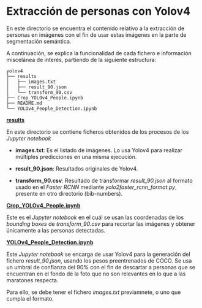 # Extracción de personas con Yolov4

En este directorio se encuentra el contenido relativo a la extracción de personas en imágenes con el fin de usar estas imágenes en la parte de segmentación semántica.

A continuación, se explica la funcionalidad de cada fichero e información miscelánea de interés, partiendo de la siguiente estructura:

    yolov4
    ├── results
    │   ├── images.txt
    │   ├── result_90.json
    │   └── transform_90.csv
    ├── Crop_YOLOv4_People.ipynb
    ├── README.md
    └── YOLOv4_People_Detection.ipynb

<ins>**results**</ins>

En este directorio se contiene ficheros obtenidos de los procesos de los *Jupyter notebook*

* **images.txt**: Es el listado de imágenes. Lo usa Yolov4 para realizar múltiples predicciones en una misma ejecución.

* **result_90.json**: Resultados originales de Yolov4.

* **transform_90.csv**: Resultado de transformar *result_90.json* al formato usado en el *Faster RCNN* mediante *yolo2faster_rcnn_format.py*, presente en otro directorio (bib-numbers).

<ins>**Crop_YOLOv4_People.ipynb**</ins>

Este es el *Jupyter notebook* en el cuál se usan las coordenadas de los *bounding boxes* de *transform_90.csv* para recortar las imágenes y obtener únicamente a las personas detectadas.

<ins>**YOLOv4_People_Detection.ipynb**</ins>

Este *Jupyter notebook* se encarga de usar Yolov4 para la generación del fichero *result_90.json*, usando los pesos preentrenados de COCO. Se usa un umbral de confianza del 90% con el fin de descartar a personas que se encuentran en el fondo de la foto que no son relevantes en lo que a las maratones respecta.

Para ello, se debe tener el fichero *images.txt* previamnete, o uno que cumpla el formato.
